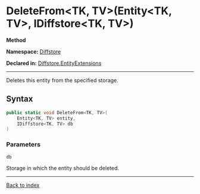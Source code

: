 # DeleteFrom<TK, TV>(Entity<TK, TV>, IDiffstore<TK, TV>)

**Method**

**Namespace:** [Diffstore](Diffstore.md)

**Declared in:** [Diffstore.EntityExtensions](Diffstore.EntityExtensions.md)

------



Deletes this entity from the specified storage.


## Syntax

```csharp
public static void DeleteFrom<TK, TV>(
	Entity<TK, TV> entity,
	IDiffstore<TK, TV> db
)
```

### Parameters

`db`

Storage in which the entity should be deleted.

------

[Back to index](index.md)
